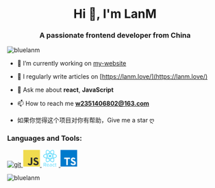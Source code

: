 <h1 align="center">Hi 👋, I'm LanM</h1>
<h3 align="center">A passionate frontend developer from China</h3>

<p align="left"> <img src="https://komarev.com/ghpvc/?username=bluelanm&label=Profile%20views&color=0e75b6&style=flat" alt="bluelanm" /> </p>



- 🔭 I’m currently working on [my-website](https://github.com/BlueLanM/my-website)

- 📝 I regularly write articles on [https://lanm.love/](https://lanm.love/)

- 💬 Ask me about **react**, **JavaScript**

- 📫 How to reach me **w2351406802@163.com**

- 如果你觉得这个项目对你有帮助，Give me a star ღ 

<h3 align="left">Languages and Tools:</h3>
<p align="left"> <a href="https://git-scm.com/" target="_blank" rel="noreferrer"> <img src="https://www.vectorlogo.zone/logos/git-scm/git-scm-icon.svg" alt="git" width="40" height="40"/> </a> <a href="https://developer.mozilla.org/en-US/docs/Web/JavaScript" target="_blank" rel="noreferrer"> <img src="https://raw.githubusercontent.com/devicons/devicon/master/icons/javascript/javascript-original.svg" alt="javascript" width="40" height="40"/> </a> <a href="https://reactjs.org/" target="_blank" rel="noreferrer"> <img src="https://raw.githubusercontent.com/devicons/devicon/master/icons/react/react-original-wordmark.svg" alt="react" width="40" height="40"/> </a> <a href="https://www.typescriptlang.org/" target="_blank" rel="noreferrer"> <img src="https://raw.githubusercontent.com/devicons/devicon/master/icons/typescript/typescript-original.svg" alt="typescript" width="40" height="40"/> </a> </p>

<p><img align="left" src="https://github-readme-stats.vercel.app/api/top-langs?username=bluelanm&show_icons=true&locale=en&layout=compact" alt="bluelanm" /></p>


